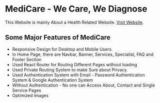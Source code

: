 # MediCare - We Care, We Diagnose

This Website is mainly About a Health Related Website. [Visit Website](https://medicare-react-project.firebaseapp.com/Services).

## Some Major Features of MediCare

- Responsive Design for Desktop and Mobile Users.
- In Home Page, there are Navbar, Banner, Services, Specialist, FAQ and Footer Section
- Used React Router for Routing Different Pages without loading
- Used Private Routing System to make Sure about Privacy.
- Used Authentication System with Email - Password Authentication System & Google Authentication System
- Without Authentication - No one can Access About, Contact and Single Service Pages
- Optimized Images
